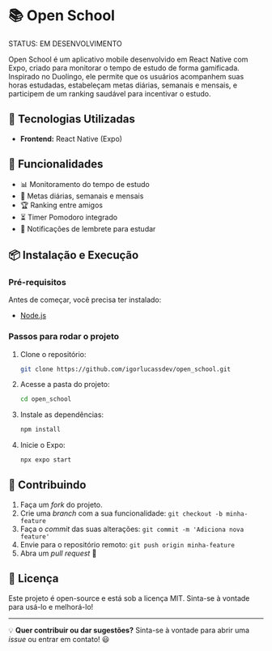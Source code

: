 # 📚 Open School

STATUS: EM DESENVOLVIMENTO

Open School é um aplicativo mobile desenvolvido em React Native com Expo, criado para monitorar o tempo de estudo de forma gamificada. Inspirado no Duolingo, ele permite que os usuários acompanhem suas horas estudadas, estabeleçam metas diárias, semanais e mensais, e participem de um ranking saudável para incentivar o estudo.

## 🚀 Tecnologias Utilizadas

- **Frontend:** React Native (Expo)

## 🎯 Funcionalidades

- 📊 Monitoramento do tempo de estudo
- 🎯 Metas diárias, semanais e mensais
- 🏆 Ranking entre amigos
- ⏳ Timer Pomodoro integrado
- 🔔 Notificações de lembrete para estudar

## 📦 Instalação e Execução

### **Pré-requisitos**

Antes de começar, você precisa ter instalado:

- [Node.js](https://nodejs.org/)



### **Passos para rodar o projeto**

1. Clone o repositório:
   ```bash
   git clone https://github.com/igorlucassdev/open_school.git
   ```
2. Acesse a pasta do projeto:
   ```bash
   cd open_school
   ```
3. Instale as dependências:
   ```bash
   npm install
   ```
4. Inicie o Expo:
   ```bash
   npx expo start
   ```

## 🤝 Contribuindo

1. Faça um *fork* do projeto.
2. Crie uma *branch* com a sua funcionalidade: `git checkout -b minha-feature`
3. Faça o *commit* das suas alterações: `git commit -m 'Adiciona nova feature'`
4. Envie para o repositório remoto: `git push origin minha-feature`
5. Abra um *pull request* 🚀

## 📜 Licença

Este projeto é open-source e está sob a licença MIT. Sinta-se à vontade para usá-lo e melhorá-lo!

---

💡 **Quer contribuir ou dar sugestões?** Sinta-se à vontade para abrir uma *issue* ou entrar em contato! 😃

